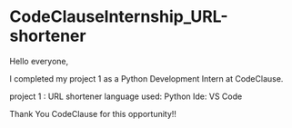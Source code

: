 # CodeClauseInternship_URL-shortener
Hello everyone,

I completed my project 1 as a Python Development Intern at CodeClause.

project 1 : URL shortener
language used: Python
Ide: VS Code

Thank You CodeClause for this opportunity!!
